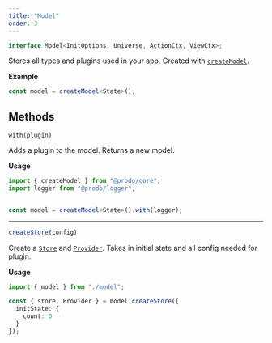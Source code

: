 ```yaml
---
title: "Model"
order: 3
---
```


```ts
interface Model<InitOptions, Universe, ActionCtx, ViewCtx>;
```

Stores all types and plugins used in your app. Created with
[`createModel`](./createModel).

**Example**

```ts
const model = createModel<State>();
```


## Methods

```
with(plugin)
```

Adds a plugin to the model. Returns a new model.

**Usage**

```ts
import { createModel } from "@prodo/core";
import logger from "@prodo/logger";


const model = createModel<State>().with(logger);
```

---

```ts
createStore(config)
```

Create a [`Store`](./store) and [`Provider`](./provider). Takes in initial state
and all config needed for plugin.

**Usage**

```ts
import { model } from "./model";

const { store, Provider } = model.createStore({
  initState: {
    count: 0
  }
});
```
